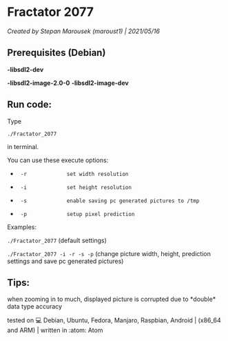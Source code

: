 <h1>Fractator 2077</h1>

*Created by Stepan Marousek (maroust1) | 2021/05/16*

<h2>Prerequisites (Debian)</h2>

**-libsdl2-dev**

**-libsdl2-image-2.0-0**
**-libsdl2-image-dev**

<h2>Run code:</h2>
Type

`./Fractator_2077`

in terminal.

You can use these execute options:

*      -r             set width resolution

*      -i             set height resolution

*      -s             enable saving pc generated pictures to /tmp

*      -p             setup pixel prediction

Examples:

`./Fractator_2077`                        (default settings)

`./Fractator_2077 -i -r -s -p`            (change picture width, height, prediction settings and save pc generated pictures)


<h2>Tips:</h2>
when zooming in to much, displayed picture is corrupted due to *double* data type accuracy




tested on :computer: Debian, Ubuntu, Fedora, Manjaro, Raspbian, Android | (x86_64 and ARM)    |   written in :atom: Atom 
